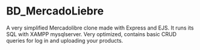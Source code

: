 # BD_MercadoLiebre
A very simplified Mercadolibre clone made with Express and EJS. It runs its SQL with XAMPP mysqlserver. Very optimized, contains basic CRUD queries for log in and uploading your products.
